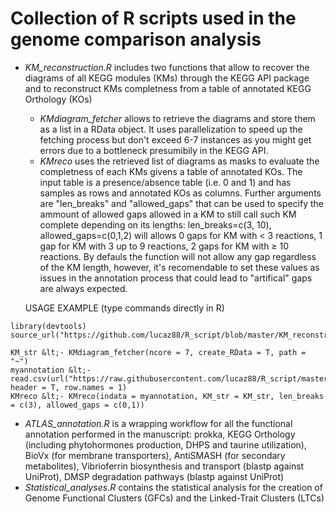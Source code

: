 # Collection of R scripts used in the genome comparison analysis

- _KM_reconstruction.R_ includes two functions that allow to recover the diagrams of all KEGG modules (KMs) through the KEGG API package and to reconstruct KMs completness from a table of annotated KEGG Orthology (KOs)

  - _KMdiagram_fetcher_ allows to retrieve the diagrams and store them as a list in a RData object. It uses parallelization to speed up the fetching process but don't exceed 6-7 instances as you might get errors due to a bottleneck presumibily in the KEGG API.
  - _KMreco_ uses the retrieved list of diagrams as masks to evaluate the completness of each KMs givens a table of annotated KOs. The input table is a presence/absence table (i.e. 0 and 1) and has samples as rows and annotated KOs as columns. Further arguments are "len_breaks" and "allowed_gaps" that can be used to specify the ammount of allowed gaps allowed in a KM to still call such KM complete depending on its lengths: len_breaks=c(3, 10), allowed_gaps=c(0,1,2) will allows 0 gaps for KM with &lt; 3 reactions, 1 gap for KM with 3 up to 9 reactions, 2 gaps for KM with ≥ 10 reactions. By defauls the function will not allow any gap regardless of the KM length, however, it's recomendable to set these values as issues in the annotation process that could lead to "artifical" gaps are always expected.
  
  USAGE EXAMPLE (type commands directly in R)
```  
library(devtools)
source_url("https://github.com/lucaz88/R_script/blob/master/KM_reconstruction.R")

KM_str &lt;- KMdiagram_fetcher(ncore = 7, create_RData = T, path = "~")
myannotation &lt;- read.csv(url("https://raw.githubusercontent.com/lucaz88/R_script/master/example_KO_table.csv"), header = T, row.names = 1)
KMreco &lt;- KMreco(indata = myannotation, KM_str = KM_str, len_breaks = c(3), allowed_gaps = c(0,1))
```

- _ATLAS_annotation.R_ is a wrapping workflow for all the functional annotation performed in the manuscript: prokka, KEGG Orthology (including phytohormones production, DHPS and taurine utilization), BioVx (for membrane transporters), AntiSMASH (for secondary metabolites), Vibrioferrin biosynthesis and transport (blastp against UniProt), DMSP degradation pathways (blastp against UniProt)
- _Statistical_analyses.R_ contains the statistical analysis for the creation of Genome Functional Clusters (GFCs) and the Linked-Trait Clusters (LTCs)

